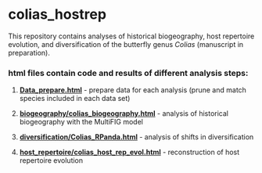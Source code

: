 # colias_hostrep

This repository contains analyses of historical biogeography, host repertoire evolution, and diversification of the butterfly genus *Colias* (manuscript in preparation).

### html files contain code and results of different analysis steps:

1)  [**Data_prepare.html**](http://htmlpreview.github.io/?https://github.com/maribraga/colias_hostrep/blob/main/Data_prepare.html) - prepare data for each analysis (prune and match species included in each data set)

2)  [**biogeography/colias_biogeography.html**](http://htmlpreview.github.io/?https://github.com/maribraga/colias_hostrep/blob/main/biogeography/colias_biogeography.html) - analysis of historical biogeography with the MultiFIG model

3)  [**diversification/Colias_RPanda.html**](http://htmlpreview.github.io/?https://github.com/maribraga/colias_hostrep/blob/main/diversification/Colias_RPanda.html) - analysis of shifts in diversification

4)  [**host_repertoire/colias_host_rep_evol.html**](http://htmlpreview.github.io/?https://github.com/maribraga/colias_hostrep/blob/main/host_repertoire/colias_host_rep.html) - reconstruction of host repertoire evolution
